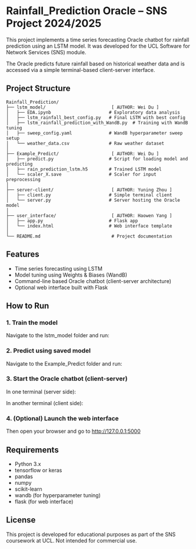 # Rainfall_Prediction Oracle – SNS Project 2024/2025

This project implements a time series forecasting Oracle chatbot for rainfall prediction using an LSTM model. It was developed for the UCL Software for Network Services (SNS) module.

The Oracle predicts future rainfall based on historical weather data and is accessed via a simple terminal-based client-server interface.

## Project Structure

```text
Rainfall_Prediction/
├── lstm_model/                         [ AUTHOR: Wei Du ]
│   ├── EDA.ipynb                      # Exploratory data analysis
│   ├── lstm_rainfall_best_config.py   # Final LSTM with best config
│   ├── lstm_rainfall_prediction_with_WandB.py  # Training with WandB tuning
│   ├── sweep_config.yaml              # WandB hyperparameter sweep setup
│   └── weather_data.csv               # Raw weather dataset
│
├── Example_Predict/                    [ AUTHOR: Wei Du ]
│   ├── predict.py                     # Script for loading model and predicting
│   ├── rain_prediction_lstm.h5        # Trained LSTM model
│   └── scaler_X.save                  # Scaler for input preprocessing
│
├── server-client/                      [ AUTHOR: Yuning Zhou ]
│   ├── client.py                      # Simple terminal client
│   └── server.py                      # Server hosting the Oracle model
│
├── user_interface/                     [ AUTHOR: Haowen Yang ]
│   ├── app.py                         # Flask app
│   └── index.html                     # Web interface template
│
└── README.md                           # Project documentation
```


## Features

- Time series forecasting using LSTM
- Model tuning using Weights & Biases (WandB)
- Command-line based Oracle chatbot (client-server architecture)
- Optional web interface built with Flask

## How to Run

### 1. Train the model

Navigate to the lstm_model folder and run:

### 2. Predict using saved model

Navigate to the Example_Predict folder and run:


### 3. Start the Oracle chatbot (client-server)

In one terminal (server side):


In another terminal (client side):


### 4. (Optional) Launch the web interface


Then open your browser and go to http://127.0.0.1:5000

## Requirements

- Python 3.x
- tensorflow or keras
- pandas
- numpy
- scikit-learn
- wandb (for hyperparameter tuning)
- flask (for web interface)

## License

This project is developed for educational purposes as part of the SNS coursework at UCL. Not intended for commercial use.


